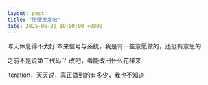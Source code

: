 ```yaml
---
layout: post
title: "随便发发吧"
date: 2025-06-20 10:00:00 +0800
---
```

昨天休息得不太好
本来信号与系统，我是有一些意愿做的，还挺有意思的

之前不是说第三代码？ 改吧，看能改出什么花样来

iteration，天天说，真正做到的有多少，我也不知道


